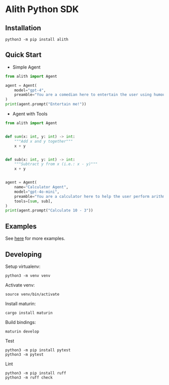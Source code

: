 # Alith Python SDK

## Installation

```shell
python3 -m pip install alith
```

## Quick Start

- Simple Agent

```python
from alith import Agent

agent = Agent(
    model="gpt-4",
    preamble="You are a comedian here to entertain the user using humour and jokes.",
)
print(agent.prompt("Entertain me!"))
```

- Agent with Tools

```python
from alith import Agent


def sum(x: int, y: int) -> int:
    """Add x and y together"""
    x + y


def sub(x: int, y: int) -> int:
    """Subtract y from x (i.e.: x - y)"""
    x + y


agent = Agent(
    name="Calculator Agent",
    model="gpt-4o-mini",
    preamble="You are a calculator here to help the user perform arithmetic operations. Use the tools provided to answer the user's question.",
    tools=[sum, sub],
)
print(agent.prompt("Calculate 10 - 3"))
```

## Examples

See [here](./examples/README.md) for more examples.

## Developing

Setup virtualenv:

```shell
python3 -m venv venv
```

Activate venv:

```shell
source venv/bin/activate
```

Install maturin:

```shell
cargo install maturin
```

Build bindings:

```shell
maturin develop
```

Test

```shell
python3 -m pip install pytest
python3 -m pytest
```

Lint

```shell
python3 -m pip install ruff
python3 -m ruff check
```
